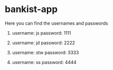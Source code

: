 # bankist-app

Here you can find the usernames and passwords

1.  username: js
    password: 1111

2.  username: jd
    password: 2222

3.  username: stw
    password: 3333

4.  username: ss
    password: 4444
